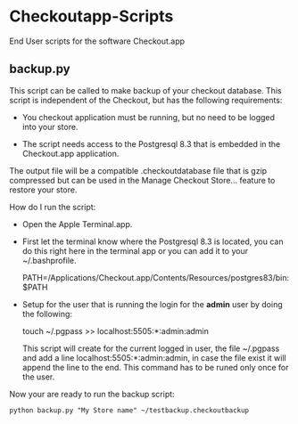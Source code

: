 Checkoutapp-Scripts
===================

End User scripts for the software Checkout.app


backup.py 
----------


This script can be called to make backup of your checkout database. This script is independent of the Checkout, but has the following requirements:

* You checkout application must be running, but no need to be logged into your store.

* The script needs access to the Postgresql 8.3 that is embedded in the Checkout.app application.

The output file will be a compatible .checkoutdatabase file that is gzip compressed but can be used in the Manage Checkout Store... feature to restore your store.

How do I run the script:

* Open the Apple Terminal.app.
* First let the terminal know where the Postgresql 8.3 is located, you can do this right here in the terminal app or you can add it to your ~/.bashprofile.

    PATH=/Applications/Checkout.app/Contents/Resources/postgres83/bin:$PATH

* Setup for the user that is running the login for the **admin** user by doing the following:
 
    touch ~/.pgpass >> localhost:5505:*:admin:admin
    
  This script will create for the current logged in user, the file ~/.pgpass and add a line localhost:5505:*:admin:admin, in case the file exist it will append the line to the end.
  This command has to be runed only once for the user.
  
Now your are ready to run the backup script:

    python backup.py "My Store name" ~/testbackup.checkoutbackup
  